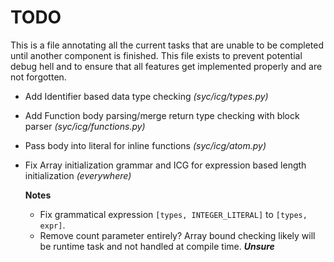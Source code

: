 # TODO
This is a file annotating all the current tasks that are unable to be completed until another component is finished.
This file exists to prevent potential debug hell and to ensure that all features get implemented properly and are not forgotten.

 - Add Identifier based data type checking *(syc/icg/types.py)*
 - Add Function body parsing/merge return type checking with block parser *(syc/icg/functions.py)*
 - Pass body into literal for inline functions *(syc/icg/atom.py)*
 - Fix Array initialization grammar and ICG for expression based length initialization *(everywhere)*
 
   **Notes**
   
     * Fix grammatical expression `[types, INTEGER_LITERAL]` to `[types, expr]`.
     * Remove count parameter entirely?  Array bound checking likely will be runtime 
     task and not handled at compile time.  ***Unsure***   

